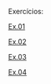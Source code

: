Exercícios:

[Ex.01](https://lukryh.github.io/Web/Web/Ex.01/Ex01%20-%20Jap%C3%A3o.html)

[Ex.02](https://lukryh.github.io/Web/Web/Ex.02/Ex02%20-%20Nome.html)

[Ex.03](https://lukryh.github.io/Web/Web/Ex.03/Ex03%20-%20Nome.html)

[Ex.04](https://lukryh.github.io/Web/Web/Ex.04/Ex04.html)
